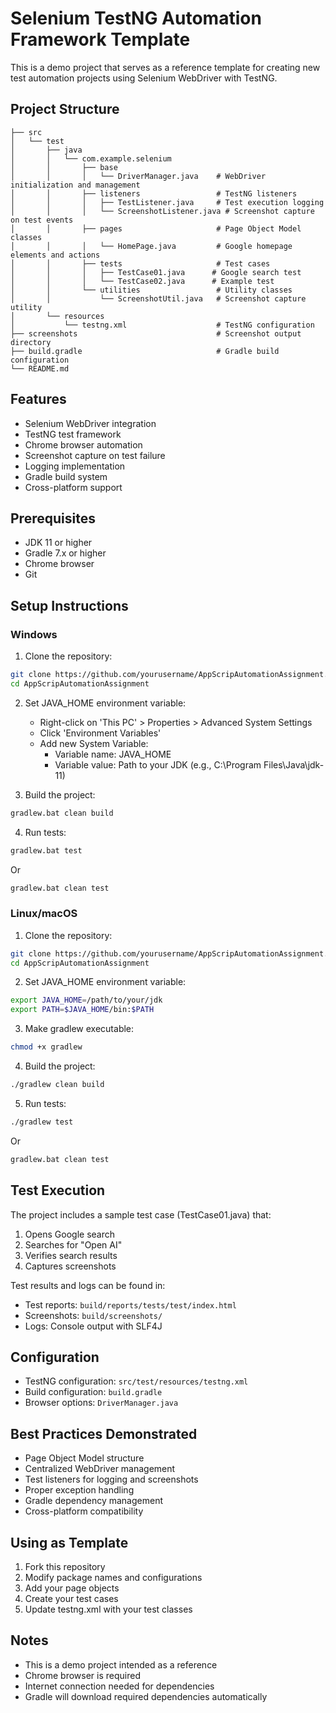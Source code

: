 # Selenium TestNG Automation Framework Template

This is a demo project that serves as a reference template for creating new test automation projects using Selenium WebDriver with TestNG.

## Project Structure

```
├── src
│   └── test
│       ├── java
│       │   └── com.example.selenium
│       │       ├── base
│       │       │   └── DriverManager.java    # WebDriver initialization and management
│       │       ├── listeners                 # TestNG listeners
│       │       │   ├── TestListener.java     # Test execution logging
│       │       │   └── ScreenshotListener.java # Screenshot capture on test events
│       │       ├── pages                     # Page Object Model classes
│       │       │   └── HomePage.java         # Google homepage elements and actions
│       │       ├── tests                     # Test cases
│       │       │   ├── TestCase01.java      # Google search test
│       │       │   └── TestCase02.java      # Example test
│       │       └── utilities                 # Utility classes
│       │           └── ScreenshotUtil.java   # Screenshot capture utility
│       └── resources
│           └── testng.xml                    # TestNG configuration
├── screenshots                               # Screenshot output directory
├── build.gradle                              # Gradle build configuration
└── README.md
```

## Features

- Selenium WebDriver integration
- TestNG test framework
- Chrome browser automation
- Screenshot capture on test failure
- Logging implementation
- Gradle build system
- Cross-platform support

## Prerequisites

- JDK 11 or higher
- Gradle 7.x or higher
- Chrome browser
- Git

## Setup Instructions

### Windows

1. Clone the repository:
```bash
git clone https://github.com/yourusername/AppScripAutomationAssignment.git
cd AppScripAutomationAssignment
```

2. Set JAVA_HOME environment variable:
   - Right-click on 'This PC' > Properties > Advanced System Settings
   - Click 'Environment Variables'
   - Add new System Variable:
     - Variable name: JAVA_HOME
     - Variable value: Path to your JDK (e.g., C:\Program Files\Java\jdk-11)

3. Build the project:
```bash
gradlew.bat clean build
```

4. Run tests:
```bash
gradlew.bat test
```
Or

```bash
gradlew.bat clean test
```

### Linux/macOS

1. Clone the repository:
```bash
git clone https://github.com/yourusername/AppScripAutomationAssignment.git
cd AppScripAutomationAssignment
```

2. Set JAVA_HOME environment variable:
```bash
export JAVA_HOME=/path/to/your/jdk
export PATH=$JAVA_HOME/bin:$PATH
```

3. Make gradlew executable:
```bash
chmod +x gradlew
```

4. Build the project:
```bash
./gradlew clean build
```

5. Run tests:
```bash
./gradlew test
```
Or

```bash
gradlew.bat clean test
```

## Test Execution

The project includes a sample test case (TestCase01.java) that:
1. Opens Google search
2. Searches for "Open AI"
3. Verifies search results
4. Captures screenshots

Test results and logs can be found in:
- Test reports: `build/reports/tests/test/index.html`
- Screenshots: `build/screenshots/`
- Logs: Console output with SLF4J

## Configuration

- TestNG configuration: `src/test/resources/testng.xml`
- Build configuration: `build.gradle`
- Browser options: `DriverManager.java`

## Best Practices Demonstrated

- Page Object Model structure
- Centralized WebDriver management
- Test listeners for logging and screenshots
- Proper exception handling
- Gradle dependency management
- Cross-platform compatibility

## Using as Template

1. Fork this repository
2. Modify package names and configurations
3. Add your page objects
4. Create your test cases
5. Update testng.xml with your test classes

## Notes

- This is a demo project intended as a reference
- Chrome browser is required
- Internet connection needed for dependencies
- Gradle will download required dependencies automatically
